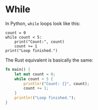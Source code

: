 # While

In Python, `while` loops look like this:

```python3
count = 0
while count < 5:
    print("Count:", count)
    count += 1
print("Loop finished.")
```

The Rust equivalent is basically the same:

```rust
fn main() {
    let mut count = 0;
    while count < 5 {
        println!("Count: {}", count);
        count += 1;
    }
    println!("Loop finished.");
}